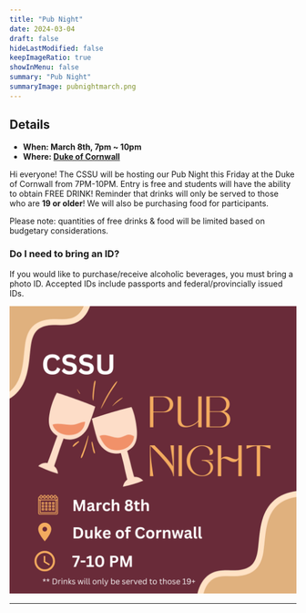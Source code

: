 ```yaml
---
title: "Pub Night"
date: 2024-03-04
draft: false
hideLastModified: false
keepImageRatio: true
showInMenu: false
summary: "Pub Night"
summaryImage: pubnightmarch.png
---
```


## Details

- **When: March 8th, 7pm ~ 10pm**
- **Where: [Duke of Cornwall](https://maps.app.goo.gl/HSVxM26gFyEeY5m49)**

Hi everyone! The CSSU will be hosting our Pub Night this Friday at the Duke of Cornwall from 7PM-10PM. Entry is free and students will have the ability to obtain FREE DRINK! Reminder that drinks will only be served to those who are **19 or older**! We will also be purchasing food for participants.

Please note: quantities of free drinks & food will be limited based on budgetary considerations.

### Do I need to bring an ID?
If you would like to purchase/receive alcoholic beverages, you must bring a photo ID. Accepted IDs include passports and federal/provincially issued IDs.

![Join us](pubnightmarch.png)

---
